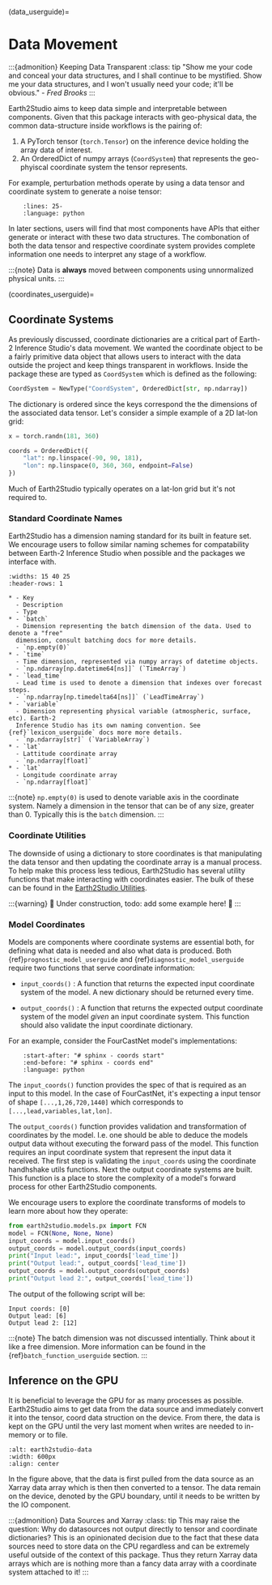 (data_userguide)=

# Data Movement

:::{admonition} Keeping Data Transparent
:class: tip
"Show me your code and conceal your data structures, and I shall continue to be
mystified. Show me your data structures, and I won't usually need your code; it'll be
obvious." - *Fred Brooks*
:::

Earth2Studio aims to keep data simple and interpretable between components.
Given that this package interacts with geo-physical data, the common data-structure
inside workflows is the pairing of:

1. A PyTorch tensor (`torch.Tensor`) on the inference device holding the array data of
interest.
2. An OrderedDict of numpy arrays (`CoordSystem`) that
represents the geo-phyiscal coordinate system the tensor represents.

For example, perturbation methods operate by using a data tensor and coordinate system
to generate a noise tensor:

```{literalinclude} ../../../earth2studio/perturbation/base.py
    :lines: 25-
    :language: python
```

In later sections, users will find that most components have APIs that either generate
or interact with these two data structures.
The combonation of both the data tensor and respective coordinate system provides
complete information one needs to interpret any stage of a workflow.

:::{note}
Data is **always** moved between components using unnormalized physical units.
:::

(coordinates_userguide)=

## Coordinate Systems

As previously discussed, coordinate dictionaries are a critical part of Earth-2
Inference Studio's data movement.
We wanted the coordinate object to be a fairly primitive data object that allows users
to interact with the data outside the project and keep things transparent in workflows.
Inside the package these are typed as `CoordSystem` which is defined as the following:

```python
CoordSystem = NewType("CoordSystem", OrderedDict[str, np.ndarray])
```

The dictionary is ordered since the keys correspond the the dimensions of the associated
data tensor.
Let's consider a simple example of a 2D lat-lon grid:

```python
x = torch.randn(181, 360)

coords = OrderedDict({
    "lat": np.linspace(-90, 90, 181),
    "lon": np.linspace(0, 360, 360, endpoint=False)
})
```

Much of Earth2Studio typically operates on a lat-lon grid but it's not
required to.

### Standard Coordinate Names

Earth2Studio has a dimension naming standard for its built in feature set.
We encourage users to follow similar naming schemes for compatability between Earth-2
Inference Studio when possible and the packages we interface with.

```{list-table}
:widths: 15 40 25
:header-rows: 1

* - Key
  - Description
  - Type
* - `batch`
  - Dimension representing the batch dimension of the data. Used to denote a "free"
  dimension, consult batching docs for more details.
  - `np.empty(0)`
* - `time`
  - Time dimension, represented via numpy arrays of datetime objects.
  - `np.ndarray[np.datetime64[ns]]` (`TimeArray`)
* - `lead_time`
  - Lead time is used to denote a dimension that indexes over forecast steps.
  - `np.ndarray[np.timedelta64[ns]]` (`LeadTimeArray`)
* - `variable`
  - Dimension representing physical variable (atmospheric, surface, etc). Earth-2
  Inference Studio has its own naming convention. See {ref}`lexicon_userguide` docs more more details.
  - `np.ndarray[str]` (`VariableArray`)
* - `lat`
  - Lattitude coordinate array
  - `np.ndarray[float]`
* - `lat`
  - Longitude coordinate array
  - `np.ndarray[float]`
```

:::{note}
`np.empty(0)` is used to denote variable axis in the coordinate system. Namely a
dimension in the tensor that can be of any size, greater than 0. Typically this is the
`batch` dimension.
:::

### Coordinate Utilities

The downside of using a dictionary to store coordinates is that manipulating the data
tensor and then updating the coordinate array is a manual process.
To help make this process less tedious, Earth2Studio has several utility
functions that make interacting with coordinates easier.
The bulk of these can be found in the [Earth2Studio Utilities](earth2studio.utils_api).

:::{warning}
🚧 Under construction, todo: add some example here! 🚧
:::

### Model Coordinates

Models are components where coordinate systems are essential both, for defining what
data is needed and also what data is produced. Both {ref}`prognostic_model_userguide`
and {ref}`diagnostic_model_userguide` require two functions that serve coordinate
information:

- `input_coords()` : A function that returns the expected input coordinate
system of the model. A new dictionary should be returned every time.

- `output_coords()` : A function that returns the expected output coordinate
system of the model *given* an input coordinate system. This function should also
validate the input coordinate dictionary.

For an example, consider the FourCastNet model's implementations:

```{literalinclude} ../../../earth2studio/models/px/fcn.py
    :start-after: "# sphinx - coords start"
    :end-before: "# sphinx - coords end"
    :language: python
```

The `input_coords()` function provides the spec of that is required as an input to this
model. In the case of FourCastNet, it's expecting a input tensor of shape `[...,1,26,720,1440]`
which corresponds to `[...,lead,variables,lat,lon]`.

The `output_coords()` function provides validation and transformation of coordinates
by the model. I.e. one should be able to deduce the models output data without executing
the forward pass of the model.
This function requires an input coordinate system that represent the input data it
received.
The first step is validating the `input_coords` using the coordinate handhshake utils
functions.
Next the output coordinate systems are built.
This function is a place to store the complexity of a model's forward process for
other Earth2Studio components.

We encourage users to explore the coordinate transforms of models to learn more about
how they operate:

```python
from earth2studio.models.px import FCN
model = FCN(None, None, None)
input_coords = model.input_coords()
output_coords = model.output_coords(input_coords)
print("Input lead:", input_coords['lead_time'])
print("Output lead:", output_coords['lead_time'])
output_coords = model.output_coords(output_coords)
print("Output lead 2:", output_coords['lead_time'])
```

The output of the following script will be:

```console
Input coords: [0]
Output lead: [6]
Output lead 2: [12]
```

:::{note}
The batch dimension was not discussed intentially. Think about it like a free dimension.
More information can be found in the {ref}`batch_function_userguide` section.
:::

## Inference on the GPU

It is beneficial to leverage the GPU for as many processes as possible.
Earth2Studio aims to get data from the data source and immediately convert
it into the tensor, coord data struction on the device.
From there, the data is kept on the GPU until the very last moment when writes are
needed to in-memory or to file.

```{figure} https://huggingface.co/datasets/NickGeneva/Earth2StudioAssets/raw/main/0.2.0/e2studio-data.png
:alt: earth2studio-data
:width: 600px
:align: center
```

In the figure above, that the data is first pulled from the data source as an Xarray
data array which is then then converted to a tensor.
The data remain on the device, denoted by the GPU boundary, until it needs to be written
by the IO component.

:::{admonition} Data Sources and Xarray
:class: tip
This may raise the question: Why do datasources not output directly to tensor and
coordinate dictionaries?
This is an opinionated decision due to the fact that these data sources need to store
data on the CPU regardless and can be extremely useful outside of the context of this package.
Thus they return Xarray data arrays which are is nothing more than a fancy data array
with a coordinate system attached to it!
:::
